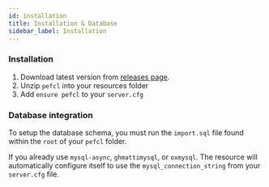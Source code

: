 ```yaml
---
id: installation
title: Installation & Database
sidebar_label: Installation
---
```


### Installation

1. Download latest version from [releases page](https://github.com/project-error/pefcl/releases).
2. Unzip `pefcl` into your resources folder
3. Add `ensure pefcl` to your `server.cfg`

### Database integration

To setup the database schema, you must run the `import.sql` file found within the `root` of your `pefcl` folder.

If you already use `mysql-async`, `ghmattimysql`, or `oxmysql`. The resource will automatically configure itself to use the `mysql_connection_string`
from your `server.cfg` file.

